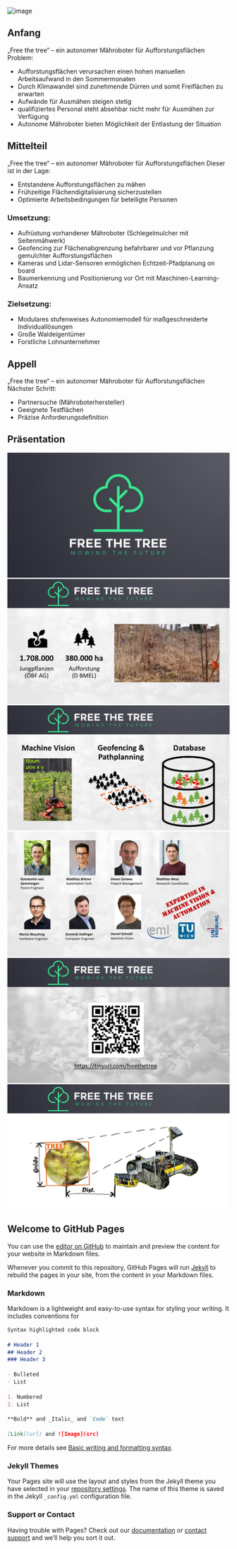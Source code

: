 ![image](https://user-images.githubusercontent.com/10611499/164673691-df8d9ef2-ad89-45d9-9658-57ad0c6cd273.png)


## Anfang
„Free the tree“ – ein autonomer Mähroboter für Aufforstungsflächen
Problem:
- Aufforstungsflächen verursachen einen hohen manuellen Arbeitsaufwand in den Sommermonaten
- Durch Klimawandel sind zunehmende Dürren und somit Freiflächen zu erwarten
- Aufwände für Ausmähen steigen stetig
- qualifiziertes Personal steht absehbar nicht mehr für Ausmähen zur Verfügung
- Autonome Mähroboter bieten Möglichkeit der Entlastung der Situation
##  Mittelteil
„Free the tree“ – ein autonomer Mähroboter für Aufforstungsflächen
Dieser ist in der Lage:
- Entstandene Aufforstungsflächen zu mähen
- Frühzeitige Flächendigitalisierung sicherzustellen
- Optimierte Arbeitsbedingungen für beteiligte Personen
### Umsetzung:
- Aufrüstung vorhandener Mähroboter (Schlegelmulcher mit Seitenmähwerk)
- Geofencing zur Flächenabgrenzung befahrbarer und vor Pflanzung gemulchter Aufforstungsflächen
- Kameras und Lidar-Sensoren ermöglichen Echtzeit-Pfadplanung on board
- Baumerkennung und Positionierung vor Ort mit Maschinen-Learning-Ansatz
### Zielsetzung:
- Modulares stufenweises Autonomiemodell für maßgeschneiderte Individuallösungen
- Große Waldeigentümer
- Forstliche Lohnunternehmer
## Appell
„Free the tree“ – ein autonomer Mähroboter für Aufforstungsflächen
Nächster Schritt:
- Partnersuche (Mähroboterhersteller)
-  Geeignete Testflächen
- Präzise Anforderungsdefinition


## Präsentation

![image](./images/1.jpg)
![image](./images/2.jpg)
![image](./images/3.jpg)
![image](./images/4.jpg)
![image](./images/5.jpg)
![image](./images/7.jpg)




## Welcome to GitHub Pages

You can use the [editor on GitHub](https://github.com/Mwuschnig/FreeTheTree/edit/gh-pages/index.md) to maintain and preview the content for your website in Markdown files.

Whenever you commit to this repository, GitHub Pages will run [Jekyll](https://jekyllrb.com/) to rebuild the pages in your site, from the content in your Markdown files.

### Markdown

Markdown is a lightweight and easy-to-use syntax for styling your writing. It includes conventions for

```markdown
Syntax highlighted code block

# Header 1
## Header 2
### Header 3

- Bulleted
- List

1. Numbered
2. List

**Bold** and _Italic_ and `Code` text

[Link](url) and ![Image](src)
```

For more details see [Basic writing and formatting syntax](https://docs.github.com/en/github/writing-on-github/getting-started-with-writing-and-formatting-on-github/basic-writing-and-formatting-syntax).

### Jekyll Themes

Your Pages site will use the layout and styles from the Jekyll theme you have selected in your [repository settings](https://github.com/Mwuschnig/FreeTheTree/settings/pages). The name of this theme is saved in the Jekyll `_config.yml` configuration file.

### Support or Contact

Having trouble with Pages? Check out our [documentation](https://docs.github.com/categories/github-pages-basics/) or [contact support](https://support.github.com/contact) and we’ll help you sort it out.
